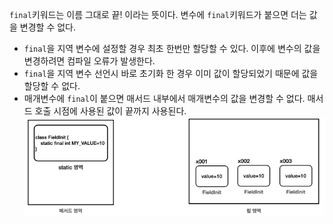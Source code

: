 `final`키워드는 이름 그대로 끝! 이라는 뜻이다. 변수에 `final`키워드가 붙으면 더는 값을 변경할 수 없다.

- `final`을 지역 변수에 설정할 경우 최초 한번만 할당할 수 있다. 이후에 변수의 값을 변경하려면 컴파일 오류가 발생한다.
- `final`을 지역 변수 선언시 바로 초기화 한 경우 이미 값이 할당되었기 때문에 값을 할당할 수 없다.
- 매개변수에 `final`이 붙으면 매서드 내부에서 매개변수의 값을 변경할 수 없다. 매서드 호출 시점에 사용된 값이 끝까지 사용된다.
![img.png](img.png)